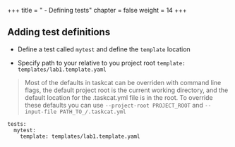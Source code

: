 +++
title = " - Defining tests"
chapter = false
weight = 14
+++



## Adding test definitions

* Define a test called `mytest` and define the `template` location

* Specify path to your relative to you project root `template:` `templates/lab1.template.yaml`

> Most of the defaults in taskcat can be overriden with command line flags, the default 
> project root is the current working directory, and the default location for the .taskcat.yml 
> file is in the root. To override these defaults you can use `--project-root PROJECT_ROOT` 
> and `--input-file PATH_TO_/.taskcat.yml` 


```
tests:
  mytest:
    template: templates/lab1.template.yaml
```
